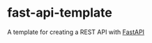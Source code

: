 # fast-api-template
A template for creating a REST API with [FastAPI](https://fastapi.tiangolo.com/)
